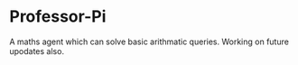 # Professor-Pi
A maths agent which can solve basic arithmatic queries. Working on future upodates also.
